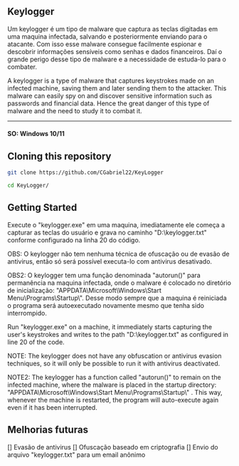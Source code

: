 ## Keylogger

Um keylogger é um tipo de malware que captura as teclas digitadas em uma maquina infectada, salvando e posteriormente enviando para o atacante. Com isso esse malware consegue facilmente espionar e descobrir informações sensíveis como senhas e dados financeiros. Daí o grande perigo desse tipo de malware e a necessidade de estuda-lo para o combater.

A keylogger is a type of malware that captures keystrokes made on an infected machine, saving them and later sending them to the attacker. This malware can easily spy on and discover sensitive information such as passwords and financial data. Hence the great danger of this type of malware and the need to study it to combat it.

---

#### SO: Windows 10/11

## Cloning this repository
```bash
git clone https://github.com/CGabriel22/KeyLogger

cd KeyLogger/
```

## Getting Started
Execute o "keylogger.exe" em uma maquina, imediatamente ele começa a capturar as teclas do usuário e grava no caminho "D:\\keylogger.txt" conforme configurado na linha 20 do código.

OBS: O keylogger não tem nenhuma técnica de ofuscação ou de evasão de antivirus, então só será possível executa-lo com antivirus desativado.

OBS2: O keylogger tem uma função denominada "autorun()" para permanência na maquina infectada, onde o malware é colocado no diretório de inicialização: "APPDATA\\Microsoft\\Windows\\Start Menu\\Programs\\Startup\\". Desse modo sempre que a maquina é reiniciada o programa será autoexecutado novamente mesmo que tenha sido interrompido.

Run "keylogger.exe" on a machine, it immediately starts capturing the user's keystrokes and writes to the path "D:\\keylogger.txt" as configured in line 20 of the code.

NOTE: The keylogger does not have any obfuscation or antivirus evasion techniques, so it will only be possible to run it with antivirus deactivated.

NOTE2: The keylogger has a function called "autorun()" to remain on the infected machine, where the malware is placed in the startup directory: "APPDATA\\Microsoft\\Windows\\Start Menu\\Programs\\Startup\\" . This way, whenever the machine is restarted, the program will auto-execute again even if it has been interrupted.

## Melhorias futuras
[] Evasão de antivirus
[] Ofuscação baseado em criptografia
[] Envio do arquivo "keylogger.txt" para um email anônimo 
